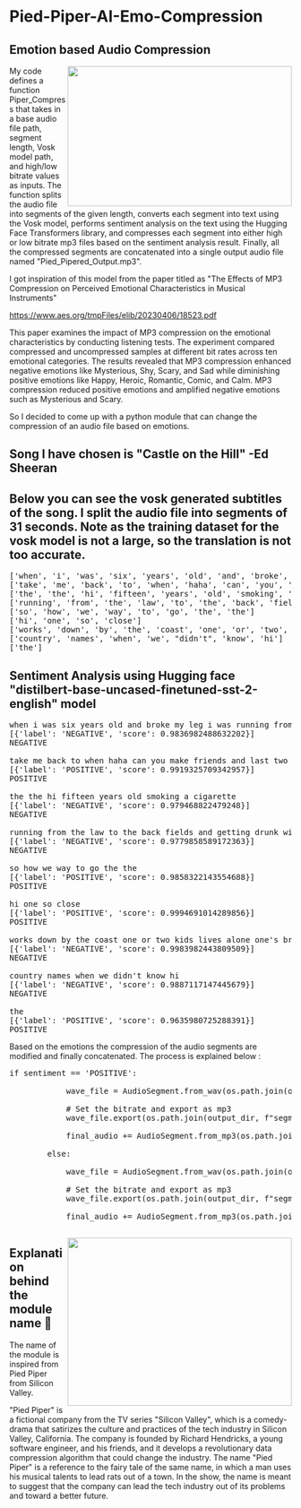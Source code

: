 # Pied-Piper-AI-Emo-Compression

## Emotion based Audio Compression 



<a href="#"><img align="right" src="https://user-images.githubusercontent.com/64318469/230570978-cc1a1427-3ff6-45f9-9545-af2635eb10df.png" width="400 " height="250" /></a>



My code defines a function Piper_Compress that takes in a base audio file path, segment length, Vosk model path, and high/low bitrate values as inputs. The function splits the audio file into segments of the given length, converts each segment into text using the Vosk model, performs sentiment analysis on the text using the Hugging Face Transformers library, and compresses each segment into either high or low bitrate mp3 files based on the sentiment analysis result. Finally, all the compressed segments are concatenated into a single output audio file named "Pied_Pipered_Output.mp3".

I got inspiration of this model from the paper titled as "The Effects of MP3 Compression on Perceived Emotional Characteristics in Musical Instruments" 

https://www.aes.org/tmpFiles/elib/20230406/18523.pdf


This paper examines the impact of MP3 compression on the emotional characteristics by conducting listening tests. The experiment compared compressed and uncompressed samples at different bit rates across ten emotional categories. The results revealed that MP3 compression enhanced negative emotions like Mysterious, Shy, Scary, and Sad while diminishing positive emotions like Happy, Heroic, Romantic, Comic, and Calm. MP3 compression reduced positive emotions and amplified negative emotions such as Mysterious and Scary. 

So I decided to come up with a python module that can change the compression of an audio file based on emotions. 

## Song I have chosen is "Castle on the Hill" -Ed Sheeran

## Below you can see the vosk generated subtitles of the song. I split the audio file into segments of 31 seconds. Note as the training dataset for the vosk model is not a large, so the translation is not too accurate.

<pre>
['when', 'i', 'was', 'six', 'years', 'old', 'and', 'broke', 'my', 'leg', 'i', 'was', 'running', 'from', 'my', 'brother', 'and', 'his', 'friends', 'tasty', 'and', 'sweet', 'perfume', 'mathematics', 'mounting', 'wrote', 'down', 'what', 'was', 'younger', 'then']
['take', 'me', 'back', 'to', 'when', 'haha', 'can', 'you', 'make', 'friends', 'and', 'last', 'two', 'years', 'and', "i've", 'not', 'seen', 'in', 'figs', 'and', 'so', 'on', 'way', 'to', 'go', 'the']
['the', 'the', 'hi', 'fifteen', 'years', 'old', 'smoking', 'a', 'cigarette']
['running', 'from', 'the', 'law', 'to', 'the', 'back', 'fields', 'and', 'getting', 'drunk', 'with', 'my', 'friends', 'my', 'first', 'kiss', 'on', 'friday', 'night', 'reckon', 'that', 'day', 'i', 'was', 'younger', 'then', 'take', 'me', 'back', 'to', 'when', 'we', 'fell', 'can', 'joe', 'we', 'got', 'a', 'cheap', 'spirits', 'drink', 'industry', 'friend'] 
['so', 'how', 'we', 'way', 'to', 'go', 'the', 'the']
['hi', 'one', 'so', 'close']
['works', 'down', 'by', 'the', 'coast', 'one', 'or', 'two', 'kids', 'lives', 'alone', "one's", 'brother', 'with', 'dogs', 'already', 'on', 'second', 'line', "he's", 'just', 'barely', 'getting', 'by', 'these', 'people', 'raise', 'me', 'go', 'as', 'to', 'the']
['country', 'names', 'when', 'we', "didn't", 'know', 'hi']
['the']
</pre>


## Sentiment Analysis using Hugging face "distilbert-base-uncased-finetuned-sst-2-english" model



<pre>
when i was six years old and broke my leg i was running from my brother and his friends tasty and sweet perfume mathematics mounting wrote down what was younger then
[{'label': 'NEGATIVE', 'score': 0.9836982488632202}]
NEGATIVE

take me back to when haha can you make friends and last two years and i've not seen in figs and so on way to go the
[{'label': 'POSITIVE', 'score': 0.9919325709342957}]
POSITIVE

the the hi fifteen years old smoking a cigarette
[{'label': 'NEGATIVE', 'score': 0.979468822479248}]
NEGATIVE

running from the law to the back fields and getting drunk with my friends my first kiss on friday night reckon that day i was younger then take me back to when we fell can joe we got a cheap spirits drink industry friend
[{'label': 'NEGATIVE', 'score': 0.9779858589172363}]
NEGATIVE

so how we way to go the the
[{'label': 'POSITIVE', 'score': 0.9858322143554688}]
POSITIVE

hi one so close
[{'label': 'POSITIVE', 'score': 0.9994691014289856}]
POSITIVE

works down by the coast one or two kids lives alone one's brother with dogs already on second line he's just barely getting by these people raise me go as to the
[{'label': 'NEGATIVE', 'score': 0.9983982443809509}]
NEGATIVE

country names when we didn't know hi
[{'label': 'NEGATIVE', 'score': 0.9887117147445679}]
NEGATIVE

the
[{'label': 'POSITIVE', 'score': 0.9635980725288391}]
POSITIVE
</pre>

Based on the emotions the compression of the audio segments are modified and finally concatenated. The process is explained below : 

<pre>
if sentiment == 'POSITIVE':
            
            wave_file = AudioSegment.from_wav(os.path.join(output_dir, f"segment_{count}.wav"))

            # Set the bitrate and export as mp3
            wave_file.export(os.path.join(output_dir, f"segment_{count}_high.mp3"), format="mp3", bitrate=high_bitrate)

            final_audio += AudioSegment.from_mp3(os.path.join(output_dir, f"segment_{count}_high.mp3"))

        else:
         
            wave_file = AudioSegment.from_wav(os.path.join(output_dir, f"segment_{count}.wav"))

            # Set the bitrate and export as mp3
            wave_file.export(os.path.join(output_dir, f"segment_{count}_low.mp3"), format="mp3", bitrate=low_bitrate)

            final_audio += AudioSegment.from_mp3(os.path.join(output_dir, f"segment_{count}_low.mp3"))
 </pre>
 
 <a href="#"><img align="right" src="https://user-images.githubusercontent.com/64318469/230574629-0fe766e0-8a9f-4700-8e7e-0fdffff0dd94.png" width="400 " height="300" /></a>
 
## Explanation behind the module name 🤭
 
The name of the module is inspired from Pied Piper from Silicon Valley. 
 
"Pied Piper" is a fictional company from the TV series "Silicon Valley", which is a comedy-drama that satirizes the culture and practices of the tech industry in Silicon Valley, California. The company is founded by Richard Hendricks, a young software engineer, and his friends, and it develops a revolutionary data compression algorithm that could change the industry. The name "Pied Piper" is a reference to the fairy tale of the same name, in which a man uses his musical talents to lead rats out of a town. In the show, the name is meant to suggest that the company can lead the tech industry out of its problems and toward a better future.




